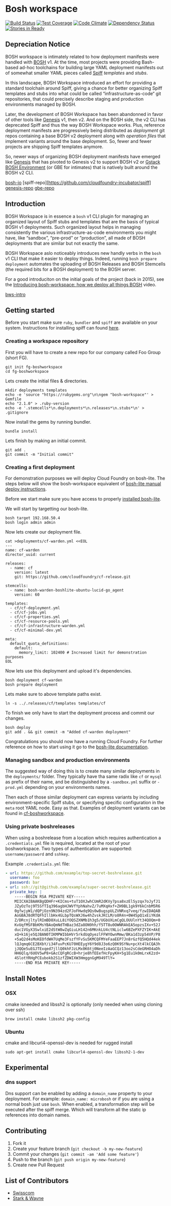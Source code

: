 # Bosh workspace
[![Build Status](https://img.shields.io/travis/cloudfoundry-incubator/bosh-workspace/master.svg?style=flat-square)](https://travis-ci.org/cloudfoundry-incubator/bosh-workspace) [![Test Coverage](https://img.shields.io/codeclimate/coverage/github/rkoster/bosh-workspace.svg?style=flat-square)](https://codeclimate.com/github/rkoster/bosh-workspace) [![Code Climate](https://img.shields.io/codeclimate/github/rkoster/bosh-workspace.svg?style=flat-square)](https://codeclimate.com/github/rkoster/bosh-workspace) [![Dependency Status](https://img.shields.io/gemnasium/cloudfoundry-incubator/bosh-workspace.svg?style=flat-square)](https://gemnasium.com/cloudfoundry-incubator/bosh-workspace) [![Stories in Ready](https://img.shields.io/badge/tracker-waffle.io-blue.svg?style=flat-square)](https://waffle.io/cloudfoundry-incubator/bosh-workspace)

## Depreciation Notice

BOSH workspace is intimately related to how deployment manifests were handled
with [BOSH](bosh-io) v1. At the time, most projects were providing Bash-based
ad-hoc toolchains for building large YAML deployment manifests out of somewhat
smaller YAML pieces called [Spiff](spiff-repo) *templates* and *stubs*.

In this landscape, BOSH Workspace introduced an effort for providing a
standard toolchain around Spiff, giving a chance for better organizing Spiff
templates and stubs into what could be called “infrastructure-as-code“ git
repositories, that could precisely describe staging and production
environments managed by BOSH.

Later, the development of BOSH Workspace has been abandonned in favor of other
tools like [Genesis](genesis-repo) v1, then v2. And on the BOSH side, the v2
CLI has deprecated Spiff and thus the way BOSH Workspace works. Plus,
reference deployment manifests are progressively being distributed as
*deployment* git repos containing a base BOSH v2 deployment along with
*operation files* that implement variants around the base deployment. So,
fewer and fewer projects are shipping Spiff templates anymore.

So, newer ways of organizing BOSH deployment manifests have emerged like
[Genesis](genesis-repo) that has pivoted to Genesis v2 to support BOSH v2 or
[Gstack BOSH Environment](gbe-repo) (or GBE for intimates) that is natively
built around the BOSH v2 CLI.

[bosh-io](https://bosh.io)
[spiff-repo][https://github.com/cloudfoundry-incubator/spiff]
[genesis-repo](https://github.com/starkandwayne/genesis)
[gbe-repo](https://github.com/gstackio/gstack-bosh-environment)


## Introduction

BOSH Workspace is in essence a `bosh` v1 CLI plugin for managing an organized
layout of Spiff stubs and templates that are the basis of typical BOSH v1
deployments. Such organized layout helps in managing consistently the various
infrastructure-as-code environments you might have, like “sandbox”, “pre-prod”
or ”production”, all made of BOSH deployments that are similar but not exactly
the same.

BOSH Workspace aslo noticeably introduces new handly verbs in the `bosh` v1
CLI that make it easier to deploy things. Indeed, running
`bosh prepare deployment` automates the uploading of BOSH Releases and BOSH
Stemcells (the required bits for a BOSH deployment) to the BOSH server.

For a good introduciton on the initial goals of the project (back in 2015),
see the [Introducing bosh-workspace: how we deploy all things BOSH](bws-intro)
video.

[bws-intro](https://youtu.be/MyW2x35mTF8)

## Getting started

Before you start make sure `ruby`, `bundler` and `spiff` are available on your
system. Instructions for installing spiff can found
[here](https://github.com/cloudfoundry-incubator/spiff#installation).


### Creating a workspace repository
First you will have to create a new repo for our company called Foo Group (short FG).
```
git init fg-boshworkspace
cd fg-boshworkspace
```

Lets create the initial files & directories.
```
mkdir deployments templates
echo -e 'source "https://rubygems.org"\n\ngem "bosh-workspace"' > Gemfile
echo "2.1.0" > .ruby-version
echo -e '.stemcells*\n.deployments*\n.releases*\n.stubs*\n' > .gitignore
```

Now install the gems by running bundler.
```
bundle install
```

Lets finish by making an initial commit.
```
git add .
git commit -m "Initial commit"
```

### Creating a first deployment
For demonstration purposes we will deploy Cloud Foundry on bosh-lite.
The steps below will show the bosh-workspace equivalent of [bosh-lite manual deploy instructions](https://github.com/cloudfoundry/bosh-lite#manual-deploy).

Before we start make sure you have access to properly [installed bosh-lite](https://github.com/cloudfoundry/bosh-lite#install).

We will start by targetting our bosh-lite.
```
bosh target 192.168.50.4
bosh login admin admin
```

Now lets create our deployment file.
```
cat >deployments/cf-warden.yml <<EOL
---
name: cf-warden
director_uuid: current

releases:
  - name: cf
    version: latest
    git: https://github.com/cloudfoundry/cf-release.git

stemcells:
  - name: bosh-warden-boshlite-ubuntu-lucid-go_agent
    version: 60

templates:
  - cf/cf-deployment.yml
  - cf/cf-jobs.yml
  - cf/cf-properties.yml
  - cf/cf-resource-pools.yml
  - cf/cf-infrastructure-warden.yml
  - cf/cf-minimal-dev.yml

meta:
  default_quota_definitions:
    default:
      memory_limit: 102400 # Increased limit for demonstration purposes
EOL
```

Now lets use this deployment and upload it's dependencies.
```
bosh deployment cf-warden
bosh prepare deployment
```

Lets make sure to above template paths exist.
```
ln -s ../.releases/cf/templates templates/cf
```

To finish we only have to start the deployment process and commit our changes.
```
bosh deploy
git add . && git commit -m "Added cf-warden deployment"
```
Congratulations you should now have a running Cloud Foundry.
For further reference on how to start using it go to the [bosh-lite documentation](https://github.com/cloudfoundry/bosh-lite#try-your-cloud-foundry-deployment).


### Managing sandbox and production environments

The suggested way of doing this is to create many similar deployments in the
`deployments/` folder. They typically have tha same radix like `cf` or `mysql`
as prefix of their name, and be distinguished by a `-sandbox.yml` suffix or
`-prod.yml` depending on your environments names.

Then each of those similar deployment can express variants by including
environment-specific Spiff stubs, or specifying specific configuration in the
`meta` root YAML node. Easy as that. Examples of deployment variants can be
found in [cf-boshworkspace](https://github.com/cloudfoundry-community/cf-boshworkspace/tree/master/deployments).


### Using private boshreleases
When using a boshrelease from a location which requires authentication
a `.credentials.yml` file is required, located at the root of your boshworkspace.
Two types of authentication are supported: `username/password` and `sshkey`.

Example `.credentials.yml` file:
```yaml
- url: https://github.com/example/top-secret-boshrelease.git
  username: foo
  password: bar
- url: ssh://git@github.com/example/super-secret-boshrelease.git
  private_key: |
    -----BEGIN RSA PRIVATE KEY-----
    MIICXAIBAAKBgQDHFr+KICms+tuT1OXJwhCUmR2dKVy7psa8xzElSyzqx7oJyfJ1
    JZyOzToj9T5SfTIq396agbHJWVfYphNahvZ/7uMXqHxf+ZH9BL1gk9Y6kCnbM5R6
    0gfwjyW1/dQPjOzn9N394zd2FJoFHwdq9Qs0wBugspULZVNRxq7veq/fzwIDAQAB
    AoGBAJ8dRTQFhIllbHx4GLbpTQsWXJ6w4hZvskJKCLM/o8R4n+0W45pQ1xEiYKdA
    Z/DRcnjltylRImBD8XuLL8iYOQSZXNMb1h3g5/UGbUXLmCgQLOUUlnYt34QOQm+0
    KvUqfMSFBbKMsYBAoQmNdTHBaz3dZa8ON9hh/f5TT8u0OWNRAkEA5opzsIXv+52J
    duc1VGyX3SwlxiE2dStW8wZqGiuLH142n6MKnkLU4ctNLiclw6BZePXFZYIK+AkE
    xQ+k16je5QJBAN0TIKMPWIbbHVr5rkdUqOyezlFFWYOwnMmw/BKa1d3zp54VP/P8
    +5aQ2d4sMoKEOfdWH7UqMe3FszfYFvSu5KMCQFMYeFaaEEP7Jn8rGzfQ5HQd44ek
    lQJqmq6CE2BXbY/i34FuvPcKU70HEEygY6Y9d8J3o6zQ0K9SYNu+pcXt4lkCQA3h
    jJQQe5uEGJTExqed7jllQ0khFJzLMx0K6tj0NeeIzAaGCQz13oo2sCdeGRHO4aDh
    HH6Qlq/6UOV5wP8+GAcCQFgRCcB+hrje8hfEEefHcFpyKH+5g1Eu1k0mLrxK2zd+
    4SlotYRHgPCEubokb2S1zfZDWIXW3HmggnGgM949TlY=
    -----END RSA PRIVATE KEY-----
```

## Install Notes

### OSX
cmake isneeded and libssh2 is optionally (only needed when using cloning over ssh)
```
brew install cmake libssh2 pkg-config
```

### Ubuntu
cmake and libcurl4-openssl-dev is needed for rugged install

```
sudo apt-get install cmake libcurl4-openssl-dev libssh2-1-dev
```

## Experimental
### dns support
Dns support can be enabled by adding a `domain_name` property to your deployment.
For example: `domain_name: microbosh` or if you are using a normal bosh just use `bosh`.
When enabled, a transformation step will be executed after the spiff merge.
Which will transform all the static ip references into domain names.

## Contributing

1. Fork it
2. Create your feature branch (`git checkout -b my-new-feature`)
3. Commit your changes (`git commit -am 'Add some feature'`)
4. Push to the branch (`git push origin my-new-feature`)
5. Create new Pull Request

## List of Contributors

* [Swisscom](https://www.swisscom.ch)
* [Stark & Wayne](http://starkandwayne.com)
